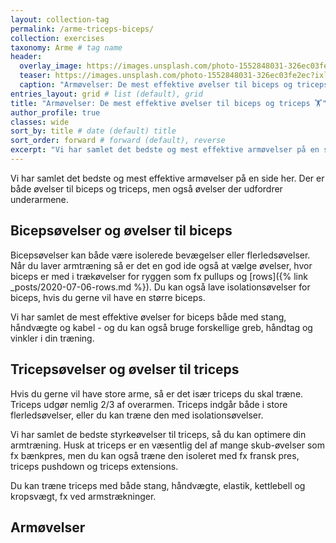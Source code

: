 ```yaml
---
layout: collection-tag
permalink: /arme-triceps-biceps/
collection: exercises
taxonomy: Arme # tag name
header:
  overlay_image: https://images.unsplash.com/photo-1552848031-326ec03fe2ec?ixlib=rb-1.2.1&ixid=eyJhcHBfaWQiOjEyMDd9&auto=format&fit=crop&w=1950&q=80
  teaser: https://images.unsplash.com/photo-1552848031-326ec03fe2ec?ixlib=rb-1.2.1&ixid=eyJhcHBfaWQiOjEyMDd9&auto=format&fit=crop&w=400&q=80
  caption: "Armøvelser: De mest effektive øvelser til biceps og triceps"
entries_layout: grid # list (default), grid
title: "Armøvelser: De mest effektive øvelser til biceps og triceps 🏋"
author_profile: true
classes: wide
sort_by: title # date (default) title
sort_order: forward # forward (default), reverse
excerpt: "Vi har samlet det bedste og mest effektive armøvelser på en side her. Der er både øvelser til biceps og triceps, men også øvelser der udfordrer underarmene."
---
```


Vi har samlet det bedste og mest effektive armøvelser på en side her. Der er både øvelser til biceps og triceps, men også øvelser der udfordrer underarmene.

## Bicepsøvelser og øvelser til biceps

Bicepsøvelser kan både være isolerede bevægelser eller flerledsøvelser. Når du laver armtræning så er det en god ide også at vælge øvelser, hvor biceps er med i trækøvelser for ryggen som fx pullups og [rows]({% link _posts/2020-07-06-rows.md %}). Du kan også lave isolationsøvelser for biceps, hvis du gerne vil have en større biceps.

Vi har samlet de mest effektive øvelser for biceps både med stang, håndvægte og kabel - og du kan også bruge forskellige greb, håndtag og vinkler i din træning.

## Tricepsøvelser og øvelser til triceps

Hvis du gerne vil have store arme, så er det især triceps du skal træne. Triceps udgør nemlig 2/3 af overarmen. Triceps indgår både i store flerledsøvelser, eller du kan træne den med isolationsøvelser.

Vi har samlet de bedste styrkeøvelser til triceps, så du kan optimere din armtræning. Husk at triceps er en væsentlig del af mange skub-øvelser som fx bænkpres, men du kan også træne den isoleret med fx fransk pres, triceps pushdown og triceps extensions. 

Du kan træne triceps med både stang, håndvægte, elastik, kettlebell og kropsvægt, fx ved armstrækninger.

## Armøvelser

